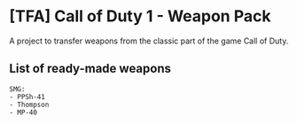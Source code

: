 # [TFA] Call of Duty 1 - Weapon Pack

A project to transfer weapons from the classic part of the game Call of Duty.

## List of ready-made weapons

  ```
SMG:
  - PPSh-41
  - Thompson
  - MP-40
  ```

